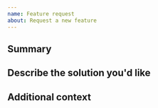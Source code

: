 ```yaml
---
name: Feature request
about: Request a new feature
---
```


## Summary

<!-- A clear and concise description of what you want and what your use case is. -->

## Describe the solution you'd like

<!-- A clear and concise description of what you want to happen. -->

## Additional context

<!-- Add any other context or screenshots about the feature request here. -->
